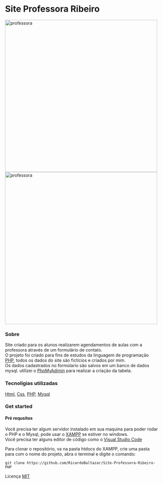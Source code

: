 # Site Professora Ribeiro  
  
<img src="https://user-images.githubusercontent.com/56805229/94954410-7c8fde00-04bf-11eb-8f67-1628e8f7d5d1.png" alt="professora" width="500"/>  
<img src="https://user-images.githubusercontent.com/56805229/94726996-6e618680-0334-11eb-9ef6-9fa4b5bc15b6.gif" alt="professora" width="500"/>   
  
### Sobre 
Site criado para os alunos realizarem agendamentos de aulas com a professora através de um formulário de contato.  
O projeto foi criado para fins de estudos da linguagem de programação [PHP](https://www.php.net/), todos os dados do site são fictícios e criados por mim.  
Os dados cadastrados no formúlario são salvos em um banco de dados mysql. utilizei o [PhpMyAdimin](https://www.phpmyadmin.net/) para realizar a criação da tabela.

### Tecnoligias utilizadas  
[Html](https://developer.mozilla.org/pt-BR/docs/Web/HTML), [Css](https://developer.mozilla.org/pt-BR/docs/Web/CSS), [PHP](https://www.php.net/), [Mysql](https://www.mysql.com/)  
  
### Get started  
#### Pré requsitos  
Você precisa ter algum servidor instalado em sua maquina para poder rodar o PHP e o Mysql, pode usar o [XAMPP](https://www.apachefriends.org/pt_br/index.html) se estiver no windows.   
Você precisa ter alguns editor de código como o [Visual Studio Code](https://code.visualstudio.com/)  

Para clonar o repositório, va na pasta htdocs do XAMPP, crie uma pasta para com o nome do projeto, abra o terminal e digite o comando:  
```  
git clone https://github.com/RicardoBaltazar/Site-Professora-Ribeiro-PHP  
```  
  
Licença [MIT](https://github.com/RicardoBaltazar/Site-Professora-Ribeiro-PHP/blob/master/LICENSE)
